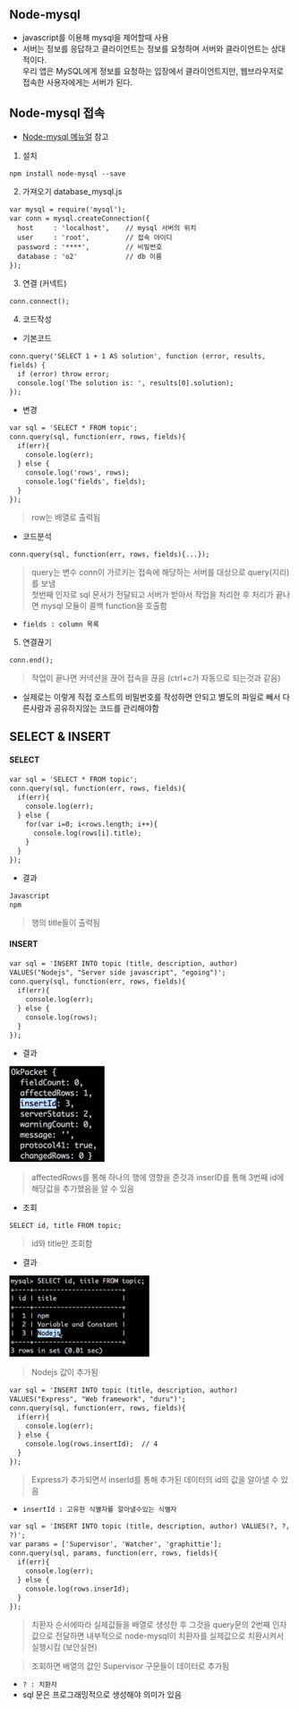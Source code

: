 ## Node-mysql
- javascript를 이용해 mysql을 제어할때 사용
- 서버는 정보를 응답하고 클라이언트는 정보를 요청하며 서버와 클라이언트는 상대적이다.<br/>우리 앱은 MySQL에게 정보를 요청하는 입장에서 클라이언트지만, 웹브라우저로 접속한 사용자에게는 서버가 된다.


## Node-mysql 접속
- [Node-mysql 메뉴얼](https://github.com/mysqljs/mysql) 참고
1. 설치
```
npm install node-mysql --save
```

2. 가져오기
database_mysql.js
```
var mysql = require('mysql');
var conn = mysql.createConnection({
  host     : 'localhost',    // mysql 서버의 위치
  user     : 'root',         // 접속 아이디 
  password : '****',         // 비밀번호
  database : 'o2'            // db 이름
});
```

3. 연결 (커넥트)
```
conn.connect();
```

4. 코드작성
- 기본코드
```
conn.query('SELECT 1 + 1 AS solution', function (error, results, fields) {
  if (error) throw error;
  console.log('The solution is: ', results[0].solution);
});
```
- 변경
```
var sql = 'SELECT * FROM topic';
conn.query(sql, function(err, rows, fields){
  if(err){
    console.log(err);
  } else {
    console.log('rows', rows);
    console.log('fields', fields);
  }
});
```
> row는 배열로 출력됨
- 코드분석
```
conn.query(sql, function(err, rows, fields){...});
```
> query는 변수 conn이 가르키는 접속에 해당하는 서버를 대상으로 query(지리)를 보냄<br/>첫번째 인자로 sql 문서가 전달되고 서버가 받아서 작업을 처리한 후 처리가 끝나면 mysql 모듈이 콜백 function을 호출함

- `fields : column 목록`

5. 연결끊기
```
conn.end();
```
> 작업이 끝나면 커넥션을 끊어 접속을 끊음 (ctrl+c가 자동으로 되는것과 같음)

- 실제로는 이렇게 직접 호스트의 비밀번호를 작성하면 안되고 별도의 파일로 빼서 다른사람과 공유하지않는 코드를 관리해야함


## SELECT & INSERT
#### SELECT
```
var sql = 'SELECT * FROM topic';
conn.query(sql, function(err, rows, fields){
  if(err){
    console.log(err);
  } else {
    for(var i=0; i<rows.length; i++){
      console.log(rows[i].title);
    }
  }
});
```
- 결과
```
Javascript
npm
```
> 행의 title들이 출력됨

#### INSERT
```
var sql = 'INSERT INTO topic (title, description, author) VALUES("Nodejs", "Server side javascript", "egoing")'; 
conn.query(sql, function(err, rows, fields){
  if(err){
    console.log(err);
  } else {
    console.log(rows);
  }
});
```
- 결과

![0](img/node38.png)<br/>
> affectedRows를 통해 하나의 행에 영향을 준것과 inserID를 통해 3번째 id에 해당값을 추가했음을 알 수 있음
- 조회
```
SELECT id, title FROM topic;
```
> id와 title만 조회함
- 결과

![0](img/node39.png)
> Nodejs 값이 추가됨

```
var sql = 'INSERT INTO topic (title, description, author) VALUES("Express", "Web framework", "duru")'; 
conn.query(sql, function(err, rows, fields){
  if(err){
    console.log(err);
  } else {
    console.log(rows.insertId);  // 4
  }
});
```
> Express가 추가되면서 inserId를 통해 추가된 데이터의 id의 값을 알아낼 수 있음
- `insertId : 고유한 식별자를 알아낼수있는 식별자`

```
var sql = 'INSERT INTO topic (title, description, author) VALUES(?, ?, ?)';
var params = ['Supervisor', 'Watcher', 'graphittie']; 
conn.query(sql, params, function(err, rows, fields){
  if(err){
    console.log(err);
  } else {
    console.log(rows.inserId);
  }
});
```
> 치환자 순서에따라 실제값들을 배열로 생성한 후 그것을 query문의 2번째 인자값으로 전달하면 내부적으로 node-mysql이 치환자를 실제값으로 치환시켜서 실행시킴 (보안실현)

> 조회하면 배열의 값인 Supervisor 구문들이 데이터로 추가됨

- `? : 치환자`
- sql 문은 프로그래밍적으로 생성해야 의미가 있음
